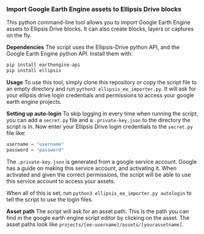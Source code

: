 ### Import Google Earth Engine assets to Ellipsis Drive blocks

This python command-line tool allows you to import Google Earth Engine assets to Ellipsis Drive blocks. It can also create blocks, layers or captures on the fly.

**Dependencies**
The script uses the Ellipsis-Drive python API, and the Google Earth Engine python API. Install them with:

```bash
pip install earthengine-api
pip install ellipsis
```

**Usage**
To use this tool, simply clone this repository or copy the script file to an empty directory and run `python3 ellipsis_ee_importer.py`. It will ask for your ellipsis drive login credentials and permissions to access your google earth engine projects.

**Setting up auto-login**
To skip logging in every time when running the script, you can add a `secret.py` file and a `.private-key.json` to the directory the script is in. Now enter your Ellipsis Drive login credentials to the `secret.py` file like:

```py
username = "username"
password = "password"
```

The `.private-key.json` is generated from a google service account. Google has a guide on making this service account, and activating it. When activated and given the correct permissions, the script will be able to use this service account to access your assets.

When all of this is set, run `python3 ellipsis_ee_importer.py autologin` to tell the script to use the login files.

**Asset path**
The script will ask for an asset path. This is the path you can find in the google earth engine script editor by clicking on the asset. The asset paths look like `projects/[ee-username]/assets/[yourassetname]`.
